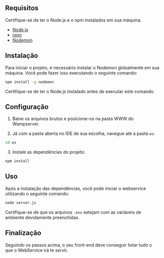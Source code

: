 ## Requisitos

Certifique-se de ter o Node.js e o npm instalados em sua máquina.

- [Node.js](https://nodejs.org/)
- [npm](https://www.npmjs.com/)
- [Nodemon](https://nodemon.io/)

## Instalação

Para iniciar o projeto, é necessário instalar o Nodemon globalmente em sua máquina. Você pode fazer isso executando o seguinte comando:

```bash
npm install -g nodemon
```

Certifique-se de ter o Node.js instalado antes de executar este comando.

## Configuração

1. Baixe os arquivos brutos e posicione-os na pasta WWW do Wampserver.

2. Já com a pasta aberta no IDE de sua escolha, navegue até a pasta `ws`:

```bash
cd ws
```

3. Instale as dependências do projeto:

```bash
npm install
```

## Uso

Após a instalação das dependências, você pode iniciar o webservice utilizando o seguinte comando:

```bash
node server.js
```

Certifique-se de que os arquivos `.env` estejam com as variáveis de ambiente devidamente preenchidas.

## Finalização

Seguindo os passos acima, o seu front-end deve conseguir listar tudo o que o WebService irá te servir.
